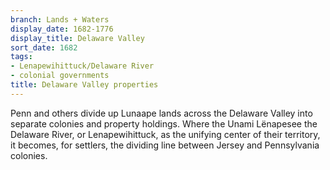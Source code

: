 ```yaml
---
branch: Lands + Waters
display_date: 1682-1776
display_title: Delaware Valley
sort_date: 1682
tags:
- Lenapewihittuck/Delaware River
- colonial governments
title: Delaware Valley properties
---
```


Penn and others divide up Lunaape lands across the Delaware Valley into separate colonies and property holdings. Where the Unami Lënapesee the Delaware River, or Lenapewihittuck, as the unifying center of their territory, it becomes, for settlers, the dividing line between Jersey and Pennsylvania colonies.